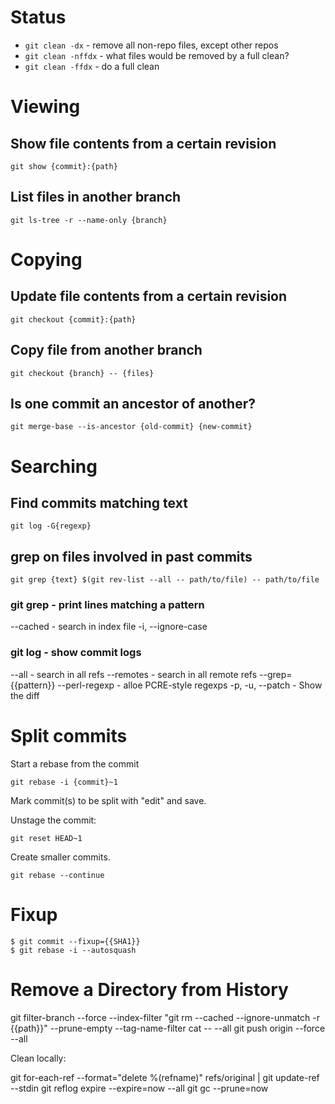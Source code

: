 # Status

* `git clean -dx` - remove all non-repo files, except other repos
* `git clean -nffdx` - what files would be removed by a full clean?
* `git clean -ffdx` - do a full clean

# Viewing

## Show file contents from a certain revision

```
git show {commit}:{path}
```

## List files in another branch

```shell
git ls-tree -r --name-only {branch}
```

# Copying

## Update file contents from a certain revision

```
git checkout {commit}:{path}
```

## Copy file from another branch

```shell
git checkout {branch} -- {files}
```

## Is one commit an ancestor of another?

```
git merge-base --is-ancestor {old-commit} {new-commit}
```

# Searching

## Find commits matching text

```shell
git log -G{regexp}
```

## grep on files involved in past commits

```
git grep {text} $(git rev-list --all -- path/to/file) -- path/to/file
```

### git grep - print lines matching a pattern

--cached - search in index file
-i, --ignore-case

### git log - show commit logs

--all - search in all refs
--remotes - search in all remote refs
--grep={{pattern}}
--perl-regexp - alloe PCRE-style regexps
-p, -u, --patch - Show the diff

# Split commits

Start a rebase from the commit

```
git rebase -i {commit}~1
```

Mark commit(s) to be split with "edit" and save.

Unstage the commit:

```
git reset HEAD~1
```

Create smaller commits.

```
git rebase --continue
```

# Fixup

```
$ git commit --fixup={{SHA1}}
$ git rebase -i --autosquash
```

# Remove a Directory from History

git filter-branch --force --index-filter "git rm --cached --ignore-unmatch -r {{path}}" --prune-empty --tag-name-filter cat -- --all
git push origin --force --all

Clean locally:

git for-each-ref --format="delete %(refname)" refs/original | git update-ref --stdin
git reflog expire --expire=now --all
git gc --prune=now
